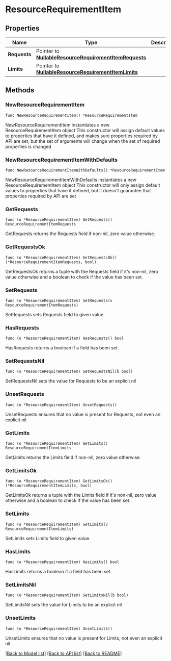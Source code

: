 # ResourceRequirementItem

## Properties

Name | Type | Description | Notes
------------ | ------------- | ------------- | -------------
**Requests** | Pointer to [**NullableResourceRequirementItemRequests**](ResourceRequirementItemRequests.md) |  | [optional] 
**Limits** | Pointer to [**NullableResourceRequirementItemLimits**](ResourceRequirementItemLimits.md) |  | [optional] 

## Methods

### NewResourceRequirementItem

`func NewResourceRequirementItem() *ResourceRequirementItem`

NewResourceRequirementItem instantiates a new ResourceRequirementItem object
This constructor will assign default values to properties that have it defined,
and makes sure properties required by API are set, but the set of arguments
will change when the set of required properties is changed

### NewResourceRequirementItemWithDefaults

`func NewResourceRequirementItemWithDefaults() *ResourceRequirementItem`

NewResourceRequirementItemWithDefaults instantiates a new ResourceRequirementItem object
This constructor will only assign default values to properties that have it defined,
but it doesn't guarantee that properties required by API are set

### GetRequests

`func (o *ResourceRequirementItem) GetRequests() ResourceRequirementItemRequests`

GetRequests returns the Requests field if non-nil, zero value otherwise.

### GetRequestsOk

`func (o *ResourceRequirementItem) GetRequestsOk() (*ResourceRequirementItemRequests, bool)`

GetRequestsOk returns a tuple with the Requests field if it's non-nil, zero value otherwise
and a boolean to check if the value has been set.

### SetRequests

`func (o *ResourceRequirementItem) SetRequests(v ResourceRequirementItemRequests)`

SetRequests sets Requests field to given value.

### HasRequests

`func (o *ResourceRequirementItem) HasRequests() bool`

HasRequests returns a boolean if a field has been set.

### SetRequestsNil

`func (o *ResourceRequirementItem) SetRequestsNil(b bool)`

 SetRequestsNil sets the value for Requests to be an explicit nil

### UnsetRequests
`func (o *ResourceRequirementItem) UnsetRequests()`

UnsetRequests ensures that no value is present for Requests, not even an explicit nil
### GetLimits

`func (o *ResourceRequirementItem) GetLimits() ResourceRequirementItemLimits`

GetLimits returns the Limits field if non-nil, zero value otherwise.

### GetLimitsOk

`func (o *ResourceRequirementItem) GetLimitsOk() (*ResourceRequirementItemLimits, bool)`

GetLimitsOk returns a tuple with the Limits field if it's non-nil, zero value otherwise
and a boolean to check if the value has been set.

### SetLimits

`func (o *ResourceRequirementItem) SetLimits(v ResourceRequirementItemLimits)`

SetLimits sets Limits field to given value.

### HasLimits

`func (o *ResourceRequirementItem) HasLimits() bool`

HasLimits returns a boolean if a field has been set.

### SetLimitsNil

`func (o *ResourceRequirementItem) SetLimitsNil(b bool)`

 SetLimitsNil sets the value for Limits to be an explicit nil

### UnsetLimits
`func (o *ResourceRequirementItem) UnsetLimits()`

UnsetLimits ensures that no value is present for Limits, not even an explicit nil

[[Back to Model list]](../README.md#documentation-for-models) [[Back to API list]](../README.md#documentation-for-api-endpoints) [[Back to README]](../README.md)


